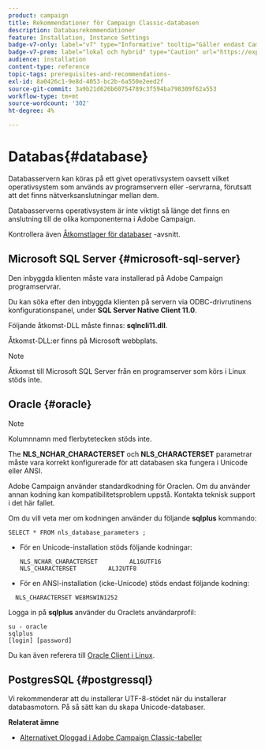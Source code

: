 ```yaml
---
product: campaign
title: Rekommendationer för Campaign Classic-databasen
description: Databasrekommendationer
feature: Installation, Instance Settings
badge-v7-only: label="v7" type="Informative" tooltip="Gäller endast Campaign Classic v7"
badge-v7-prem: label="lokal och hybrid" type="Caution" url="https://experienceleague.adobe.com/docs/campaign-classic/using/installing-campaign-classic/architecture-and-hosting-models/hosting-models-lp/hosting-models.html?lang=sv" tooltip="Gäller endast lokala och hybrida driftsättningar"
audience: installation
content-type: reference
topic-tags: prerequisites-and-recommendations-
exl-id: 8a0426c1-9e8d-4053-bc2b-6a550e2eed2f
source-git-commit: 3a9b21d626b60754789c3f594ba798309f62a553
workflow-type: tm+mt
source-wordcount: '302'
ht-degree: 4%

---
```


# Databas{#database}



Databasservern kan köras på ett givet operativsystem oavsett vilket operativsystem som används av programservern eller -servrarna, förutsatt att det finns nätverksanslutningar mellan dem.

Databasserverns operativsystem är inte viktigt så länge det finns en anslutning till de olika komponenterna i Adobe Campaign.

Kontrollera även [Åtkomstlager för databaser](../../installation/using/prerequisites-of-campaign-installation-in-linux.md#database-access-layers) -avsnitt.

## Microsoft SQL Server {#microsoft-sql-server}

Den inbyggda klienten måste vara installerad på Adobe Campaign programservrar.

Du kan söka efter den inbyggda klienten på servern via ODBC-drivrutinens konfigurationspanel, under **SQL Server Native Client 11.0**.

Följande åtkomst-DLL måste finnas: **sqlncli11.dll**.

Åtkomst-DLL:er finns på Microsoft webbplats.

>[!NOTE]
>
>Åtkomst till Microsoft SQL Server från en programserver som körs i Linux stöds inte.

## Oracle {#oracle}

>[!NOTE]
>
>Kolumnnamn med flerbytetecken stöds inte.

The **NLS_NCHAR_CHARACTERSET** och **NLS_CHARACTERSET** parametrar måste vara korrekt konfigurerade för att databasen ska fungera i Unicode eller ANSI.

Adobe Campaign använder standardkodning för Oraclen. Om du använder annan kodning kan kompatibilitetsproblem uppstå. Kontakta teknisk support i det här fallet.

Om du vill veta mer om kodningen använder du följande **sqlplus** kommando:

```
SELECT * FROM nls_database_parameters ;
```

* För en Unicode-installation stöds följande kodningar:

  ```
  NLS_NCHAR_CHARACTERSET         AL16UTF16
  NLS_CHARACTERSET         AL32UTF8
  ```

* För en ANSI-installation (icke-Unicode) stöds endast följande kodning:

```
  NLS_CHARACTERSET WE8MSWIN1252
```

Logga in på **sqlplus** använder du Oraclets användarprofil:

```
su - oracle 
sqlplus 
[login] [password]
```

Du kan även referera till [Oracle Client i Linux](../../installation/using/installing-packages-with-linux.md#oracle-client-in-linux).

## PostgresSQL {#postgressql}

Vi rekommenderar att du installerar UTF-8-stödet när du installerar databasmotorn. På så sätt kan du skapa Unicode-databaser.

**Relaterat ämne**

* [Alternativet Ologgad i Adobe Campaign Classic-tabeller](https://helpx.adobe.com/campaign/kb/unlogged-tables-classic.html)
